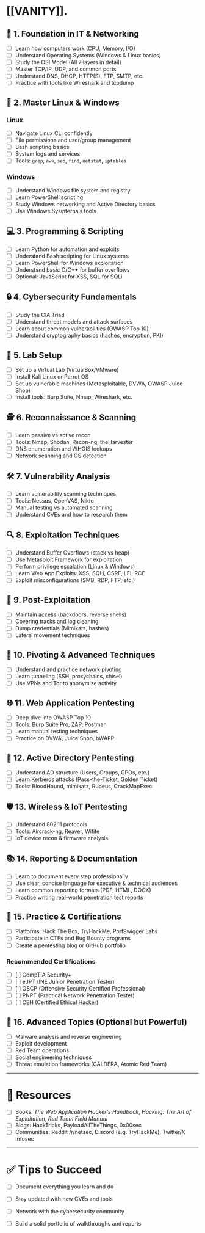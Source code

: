 # [[VANITY]].

## 📘 1. Foundation in IT & Networking
- [ ] Learn how computers work (CPU, Memory, I/O)
- [ ] Understand Operating Systems (Windows & Linux basics)
- [ ] Study the OSI Model (All 7 layers in detail)
- [ ] Master TCP/IP, UDP, and common ports
- [ ] Understand DNS, DHCP, HTTP(S), FTP, SMTP, etc.
- [ ] Practice with tools like Wireshark and tcpdump

## 🐧 2. Master Linux & Windows
### Linux
- [ ] Navigate Linux CLI confidently
- [ ] File permissions and user/group management
- [ ] Bash scripting basics
- [ ] System logs and services
- [ ] Tools: `grep`, `awk`, `sed`, `find`, `netstat`, `iptables`

### Windows
- [ ] Understand Windows file system and registry
- [ ] Learn PowerShell scripting
- [ ] Study Windows networking and Active Directory basics
- [ ] Use Windows Sysinternals tools

## 💻 3. Programming & Scripting
- [ ] Learn Python for automation and exploits
- [ ] Understand Bash scripting for Linux systems
- [ ] Learn PowerShell for Windows exploitation
- [ ] Understand basic C/C++ for buffer overflows
- [ ] Optional: JavaScript for XSS, SQL for SQLi

## 🔒 4. Cybersecurity Fundamentals
- [ ] Study the CIA Triad
- [ ] Understand threat models and attack surfaces
- [ ] Learn about common vulnerabilities (OWASP Top 10)
- [ ] Understand cryptography basics (hashes, encryption, PKI)

## 🧪 5. Lab Setup
- [ ] Set up a Virtual Lab (VirtualBox/VMware)
- [ ] Install Kali Linux or Parrot OS
- [ ] Set up vulnerable machines (Metasploitable, DVWA, OWASP Juice Shop)
- [ ] Install tools: Burp Suite, Nmap, Wireshark, etc.

## 🕵️ 6. Reconnaissance & Scanning
- [ ] Learn passive vs active recon
- [ ] Tools: Nmap, Shodan, Recon-ng, theHarvester
- [ ] DNS enumeration and WHOIS lookups
- [ ] Network scanning and OS detection

## 🛠️ 7. Vulnerability Analysis
- [ ] Learn vulnerability scanning techniques
- [ ] Tools: Nessus, OpenVAS, Nikto
- [ ] Manual testing vs automated scanning
- [ ] Understand CVEs and how to research them

## 🔍 8. Exploitation Techniques
- [ ] Understand Buffer Overflows (stack vs heap)
- [ ] Use Metasploit Framework for exploitation
- [ ] Perform privilege escalation (Linux & Windows)
- [ ] Learn Web App Exploits: XSS, SQLi, CSRF, LFI, RCE
- [ ] Exploit misconfigurations (SMB, RDP, FTP, etc.)

## 🧰 9. Post-Exploitation
- [ ] Maintain access (backdoors, reverse shells)
- [ ] Covering tracks and log cleaning
- [ ] Dump credentials (Mimikatz, hashes)
- [ ] Lateral movement techniques

## 🔁 10. Pivoting & Advanced Techniques
- [ ] Understand and practice network pivoting
- [ ] Learn tunneling (SSH, proxychains, chisel)
- [ ] Use VPNs and Tor to anonymize activity

## 🌐 11. Web Application Pentesting
- [ ] Deep dive into OWASP Top 10
- [ ] Tools: Burp Suite Pro, ZAP, Postman
- [ ] Learn manual testing techniques
- [ ] Practice on DVWA, Juice Shop, bWAPP

## 🧱 12. Active Directory Pentesting
- [ ] Understand AD structure (Users, Groups, GPOs, etc.)
- [ ] Learn Kerberos attacks (Pass-the-Ticket, Golden Ticket)
- [ ] Tools: BloodHound, mimikatz, Rubeus, CrackMapExec

## 🛡️ 13. Wireless & IoT Pentesting
- [ ] Understand 802.11 protocols
- [ ] Tools: Aircrack-ng, Reaver, Wifite
- [ ] IoT device recon & firmware analysis

## 📚 14. Reporting & Documentation
- [ ] Learn to document every step professionally
- [ ] Use clear, concise language for executive & technical audiences
- [ ] Learn common reporting formats (PDF, HTML, DOCX)
- [ ] Practice writing real-world penetration test reports

## 🏁 15. Practice & Certifications
- [ ] Platforms: Hack The Box, TryHackMe, PortSwigger Labs
- [ ] Participate in CTFs and Bug Bounty programs
- [ ] Create a pentesting blog or GitHub portfolio

### Recommended Certifications
- [ ] [ ] CompTIA Security+
- [ ] [ ] eJPT (INE Junior Penetration Tester)
- [ ] [ ] OSCP (Offensive Security Certified Professional)
- [ ] [ ] PNPT (Practical Network Penetration Tester)
- [ ] [ ] CEH (Certified Ethical Hacker)

## 🧠 16. Advanced Topics (Optional but Powerful)
- [ ] Malware analysis and reverse engineering
- [ ] Exploit development
- [ ] Red Team operations
- [ ] Social engineering techniques
- [ ] Threat emulation frameworks (CALDERA, Atomic Red Team)

---

# 📂 Resources
- [ ] Books: *The Web Application Hacker's Handbook*, *Hacking: The Art of Exploitation*, *Red Team Field Manual*
- [ ] Blogs: HackTricks, PayloadAllTheThings, 0x00sec
- [ ] Communities: Reddit /r/netsec, Discord (e.g. TryHackMe), Twitter/X infosec

---

# ✅ Tips to Succeed
- [ ] Document everything you learn and do
- [ ] Stay updated with new CVEs and tools
- [ ] Network with the cybersecurity community
- [ ] Build a solid portfolio of walkthroughs and reports

